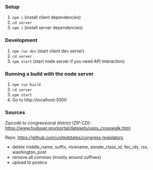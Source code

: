 ### Setup
1. `npm i` (install client dependencies)
2. `cd server`
3. `npm i` (install server dependencies)

### Development
1. `npm run dev` (start client dev server)
2. `cd server`
3. `npm start` (start node server if you need API interaction)

### Running a build with the node server
1. `npm run build`
2. `cd server`
3. `npm start`
4. Go to http://localhost:3000

### Sources
Zipcode to congressional district (ZIP-CD):
https://www.huduser.gov/portal/datasets/usps_crosswalk.html

Reps:
https://github.com/unitedstates/congress-legislators
- delete middle_name, suffix, nickname, senate_class_id, fec_ids, rss, washington_post
- remove all commas (mostly around suffixes)
- upload to postico

